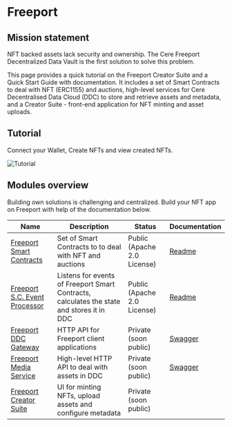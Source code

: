 # Freeport

## Mission statement

NFT backed assets lack security and ownership. The Cere Freeport Decentralized Data Vault is the first solution to solve this problem. 

This page provides a quick tutorial on the Freeport Creator Suite and a Quick Start Guide with documentation. It includes a set of Smart Contracts to deal with NFT (ERC1155) and auctions,
high-level services for Cere Decentralised Data Cloud (DDC) to store and retrieve assets and metadata, and a Creator Suite - front-end
application for NFT minting and asset uploads. 

## Tutorial

Connect your Wallet, Create NFTs and view created NFTs.

![Tutorial](https://user-images.githubusercontent.com/5919565/138561407-f5488c7b-e678-4292-8189-c7ab926d5734.gif)

## Modules overview

Building own solutions is challenging and centralized. Build your NFT app on Freeport with help of the documentation below.

|Name|Description|Status|Documentation|
|---|---|---|---|
|[Freeport Smart Contracts](https://github.com/Cerebellum-Network/Freeport-Smart-Contracts)|Set of Smart Contracts to to deal with NFT and auctions|Public (Apache 2.0 License)|[Readme](https://github.com/Cerebellum-Network/Freeport-Smart-Contracts/blob/master/README.md)|
|[Freeport S.C. Event Processor](https://github.com/Cerebellum-Network/Freeport-S.C.-Event-Processor)|Listens for events of Freeport Smart Contracts, calculates the state and stores it in DDC|Public (Apache 2.0 License)|[Readme](https://github.com/Cerebellum-Network/Freeport-S.C.-Event-Processor/blob/dev/README.md)|
|[Freeport DDC Gateway](https://github.com/Cerebellum-Network/Freeport-DDC-Gateway)|HTTP API for Freeport client applications|Private (soon public)|[Swagger](https://api.freeport.dev.cere.network/q/swagger-ui/)|
|[Freeport Media Service](https://github.com/Cerebellum-Network/Freeport-Media-Service)|High-level HTTP API to deal with assets in DDC|Private (soon public)|[Swagger](https://media.ddc.dev.cere.network/q/swagger-ui/)|
|[Freeport Creator Suite](https://github.com/Cerebellum-Network/Freeport-Creator-Suite)|UI for minting NFTs, upload assets and configure metadata|Private (soon public)||
